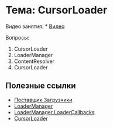 # Тема: CursorLoader

Видео занятия:
	*	[Видео](https://youtu.be/e-PQRdilbfU)

Вопросы:

1.	CursorLoader
2.	LoaderManager
3. 	ContentResolver
4. 	CursorLoader

	
## Полезные ссылки

* [Поставщик Загрузчики](https://developer.android.com/guide/components/loaders?hl=ru)
* [LoaderManager](https://developer.android.com/reference/android/support/v4/app/LoaderManager.html?hl=ru)
* [LoaderManager.LoaderCallbacks](https://developer.android.com/reference/android/support/v4/app/LoaderManager.LoaderCallbacks.html?hl=ru)
* [CursorLoader](https://developer.android.com/reference/android/support/v4/content/CursorLoader.html?hl=ru)